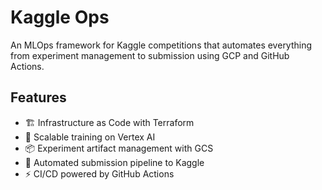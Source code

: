 # Kaggle Ops

An MLOps framework for Kaggle competitions that automates everything from experiment management to submission using GCP and GitHub Actions.

## Features

- 🏗️ Infrastructure as Code with Terraform
- 🚀 Scalable training on Vertex AI
- 📦 Experiment artifact management with GCS
- 🎯 Automated submission pipeline to Kaggle
- ⚡ CI/CD powered by GitHub Actions
